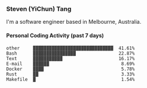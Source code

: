### Steven (YiChun) Tang

I'm a software engineer based in Melbourne, Australia.

#### Personal Coding Activity (past 7 days)
```
other     ▓▓▓▓▓▓▓▓▓▓▓▓▓▓▓▓▓▓▓▓▓▓▓▓▓▓▓▓▓▓  41.61%
Bash      ▓▓▓▓▓▓▓▓▓▓▓▓▓▓▓▓                22.87%
Text      ▓▓▓▓▓▓▓▓▓▓▓                     16.17%
E-mail    ▓▓▓▓▓▓                           8.69%
Docker    ▓▓▓▓                             5.78%
Rust      ▓▓                               3.33%
Makefile  ▓                                1.54%
```
